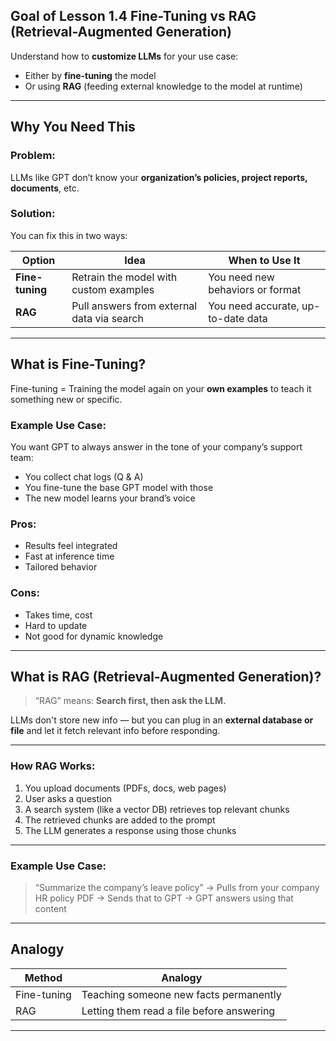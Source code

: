 ## Goal of Lesson 1.4 Fine-Tuning vs RAG (Retrieval-Augmented Generation)

Understand how to **customize LLMs** for your use case:

* Either by **fine-tuning** the model
* Or using **RAG** (feeding external knowledge to the model at runtime)

---

## Why You Need This

### Problem:

LLMs like GPT don’t know your **organization’s policies, project reports, documents**, etc.

### Solution:

You can fix this in two ways:

| Option          | Idea                                       | When to Use It                     |
| --------------- | ------------------------------------------ | ---------------------------------- |
| **Fine-tuning** | Retrain the model with custom examples     | You need new behaviors or format   |
| **RAG**         | Pull answers from external data via search | You need accurate, up-to-date data |

---

## What is Fine-Tuning?

Fine-tuning = Training the model again on your **own examples** to teach it something new or specific.

### Example Use Case:

You want GPT to always answer in the tone of your company’s support team:

* You collect chat logs (Q & A)
* You fine-tune the base GPT model with those
* The new model learns your brand’s voice

### Pros:

* Results feel integrated
* Fast at inference time
* Tailored behavior

### Cons:

* Takes time, cost
* Hard to update
* Not good for dynamic knowledge

---

## What is RAG (Retrieval-Augmented Generation)?

> “RAG” means: **Search first, then ask the LLM.**

LLMs don't store new info — but you can plug in an **external database or file** and let it fetch relevant info before responding.

---

### How RAG Works:

1. You upload documents (PDFs, docs, web pages)
2. User asks a question
3. A search system (like a vector DB) retrieves top relevant chunks
4. The retrieved chunks are added to the prompt
5. The LLM generates a response using those chunks

---

### Example Use Case:

> “Summarize the company’s leave policy”
> → Pulls from your company HR policy PDF
> → Sends that to GPT
> → GPT answers using that content

---

## Analogy

| Method      | Analogy                                   |
| ----------- | ----------------------------------------- |
| Fine-tuning | Teaching someone new facts permanently    |
| RAG         | Letting them read a file before answering |

---


